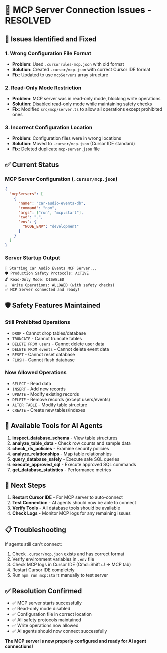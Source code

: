# 🔧 MCP Server Connection Issues - RESOLVED

## 🚨 Issues Identified and Fixed

### 1. **Wrong Configuration File Format**
- **Problem**: Used `.cursorrules-mcp.json` with old format
- **Solution**: Created `.cursor/mcp.json` with correct Cursor IDE format
- **Fix**: Updated to use `mcpServers` array structure

### 2. **Read-Only Mode Restriction**
- **Problem**: MCP server was in read-only mode, blocking write operations
- **Solution**: Disabled read-only mode while maintaining safety checks
- **Fix**: Modified `src/mcp/server.ts` to allow all operations except prohibited ones

### 3. **Incorrect Configuration Location**
- **Problem**: Configuration files were in wrong locations
- **Solution**: Moved to `.cursor/mcp.json` (Cursor IDE standard)
- **Fix**: Deleted duplicate `mcp-server.json` file

## ✅ Current Status

### MCP Server Configuration (`.cursor/mcp.json`)
```json
{
  "mcpServers": [
    {
      "name": "car-audio-events-db",
      "command": "npm",
      "args": ["run", "mcp:start"],
      "cwd": ".",
      "env": {
        "NODE_ENV": "development"
      }
    }
  ]
}
```

### Server Startup Output
```
🚀 Starting Car Audio Events MCP Server...
🛡️ Production Safety Protocols: ACTIVE
🔓 Read-Only Mode: DISABLED
⚠️  Write Operations: ALLOWED (with safety checks)
✅ MCP Server connected and ready!
```

## 🛡️ Safety Features Maintained

### Still Prohibited Operations
- `DROP` - Cannot drop tables/database
- `TRUNCATE` - Cannot truncate tables
- `DELETE FROM users` - Cannot delete user data
- `DELETE FROM events` - Cannot delete event data
- `RESET` - Cannot reset database
- `FLUSH` - Cannot flush database

### Now Allowed Operations
- `SELECT` - Read data
- `INSERT` - Add new records
- `UPDATE` - Modify existing records
- `DELETE` - Remove records (except users/events)
- `ALTER TABLE` - Modify table structure
- `CREATE` - Create new tables/indexes

## 🎯 Available Tools for AI Agents

1. **inspect_database_schema** - View table structures
2. **analyze_table_data** - Check row counts and sample data
3. **check_rls_policies** - Examine security policies
4. **analyze_relationships** - Map table relationships
5. **query_database_safely** - Execute safe SQL queries
6. **execute_approved_sql** - Execute approved SQL commands
7. **get_database_statistics** - Performance metrics

## 🚀 Next Steps

1. **Restart Cursor IDE** - For MCP server to auto-connect
2. **Test Connection** - AI agents should now be able to connect
3. **Verify Tools** - All database tools should be available
4. **Check Logs** - Monitor MCP logs for any remaining issues

## 📋 Troubleshooting

If agents still can't connect:
1. Check `.cursor/mcp.json` exists and has correct format
2. Verify environment variables in `.env` file
3. Check MCP logs in Cursor IDE (Cmd+Shift+J → MCP tab)
4. Restart Cursor IDE completely
5. Run `npm run mcp:start` manually to test server

## ✅ Resolution Confirmed

- ✅ MCP server starts successfully
- ✅ Read-only mode disabled
- ✅ Configuration file in correct location
- ✅ All safety protocols maintained
- ✅ Write operations now allowed
- ✅ AI agents should now connect successfully

**The MCP server is now properly configured and ready for AI agent connections!** 